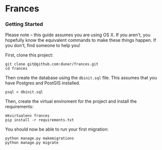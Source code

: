 # Frances

### Getting Started 
Please note – this guide assumes you are using OS X. If you aren't, you hopefully know the equivalent commands to make these things happen. If you don't, find someone to help you!

First, clone this project:

```
git clone git@github.com:duner/frances.git
cd frances
```

Then create the database using the `dbinit.sql` file. This assumes that you have Postgres and PostGIS installed.

```
psql < dbinit.sql
```

Then, create the virtual enviroment for the project and install the requirements:

```
mkvirtualenv frances
pip install -r requirements.txt
```

You should now be able to run your first migration:

```
python manage.py makemigrations
python manage.py migrate
``` 